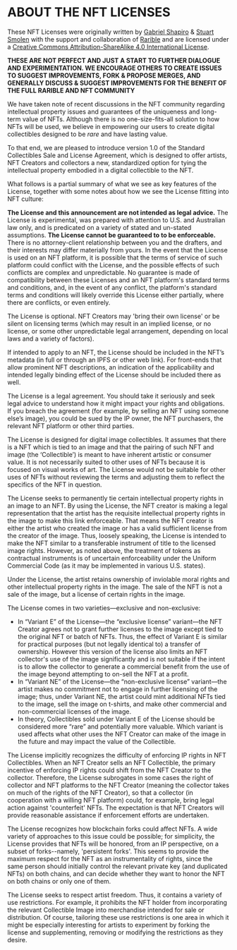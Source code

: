 # ABOUT THE NFT LICENSES

These NFT Licenses were originally written by [Gabriel Shapiro](https://twitter.com/lex_node) & [Stuart Smolen](https://bsvlaw.com/team/stuart-smolen-partner/) with the support and collaboration of [Rarible](https://rarible.com/) and are licensed under a [Creative Commons Attribution-ShareAlike 4.0 International License](https://creativecommons.org/licenses/by-sa/4.0/).

**THESE ARE NOT PERFECT AND JUST A START TO FURTHER DIALOGUE AND EXPERIMENTATION. WE ENCOURAGE OTHERS TO CREATE ISSUES TO SUGGEST IMPROVEMENTS, FORK & PROPOSE MERGES, AND GENERALLY DISCUSS & SUGGEST IMPROVEMENTS FOR THE BENEFIT OF THE FULL RARIBLE AND NFT COMMUNITY**

We have taken note of recent discussions in the NFT community regarding intellectual property issues and guarantees of the uniqueness and long-term value of NFTs. Although there is no one-size-fits-all solution to how NFTs will be used, we believe in empowering our users to create digital collectibles designed to be _rare_ and have lasting value.

To that end, we are pleased to introduce version 1.0 of the Standard Collectibles Sale and License Agreement, which is designed to offer artists, NFT Creators and collectors a new, standardized option for tying the intellectual property embodied in a digital collectible to the NFT.

What follows is a partial summary of what we see as key features of the License, together with some notes about how we see the License fitting into NFT culture:

**The License and this announcement are not intended as legal advice.** The License is experimental, was prepared with attention to U.S. and Australian law only, and is predicated on a variety of stated and un-stated assumptions. **The License cannot be guaranteed to to be enforceable.** There is no attorney-client relationship between you and the drafters, and their interests may differ materially from yours. In the event that the License is used on an NFT platform, it is possible that the terms of service of such platform could conflict with the License, and the possible effects of such conflicts are complex and unpredictable. No guarantee is made of compatibility between these Licenses and an NFT platform's standard terms and conditions, and, in the event of any conflict, the platform's standard terms and conditions will likely override this License either partially, where there are conflicts, or even entirely.

The License is optional. NFT Creators may 'bring their own license' or be silent on licensing terms (which may result in an implied license, or no license, or some other unpredictable legal arrangement, depending on local laws and a variety of factors).

If intended to apply to an NFT, the License should be included in the NFT’s metadata (in full or through an IPFS or other web link). For front-ends that allow prominent NFT descriptions, an indication of the applicability and intended legally binding effect of the License should be included there as well.

The License is a legal agreement. You should take it seriously and seek legal advice to understand how it might impact your rights and obligations. If you breach the agreement (for example, by selling an NFT using someone else’s image), you could be sued by the IP owner, the NFT purchasers, the relevant NFT platform or other third parties.

The License is designed for digital image collectibles. It assumes that there is a NFT which is tied to an image and that the pairing of such NFT and image (the ‘Collectible’) is meant to have inherent artistic or consumer value. It is not necessarily suited to other uses of NFTs because it is focused on visual works of art. The License would not be suitable for other uses of NFTs without reviewing the terms and adjusting them to reflect the specifics of the NFT in question.

The License seeks to permanently tie certain intellectual property rights in an image to an NFT. By using the License, the NFT creator is making a legal representation that the artist has the requisite intellectual property rights in the image to make this link enforceable. That means the NFT creator is either the artist who created the image or has a valid sufficient license from the creator of the image. Thus, loosely speaking, the License is intended to make the NFT similar to a transferable instrument of title to the licensed image rights. However, as noted above, the treatment of tokens as contractual instruments is of uncertain enforceability under the Uniform Commercial Code (as it may be implemented in various U.S. states).

Under the License, the artist retains ownership of inviolable moral rights and other intellectual property rights in the image. The sale of the NFT is not a sale of the image, but a license of certain rights in the image.

The License comes in two varieties—exclusive and non-exclusive:

*   In “Variant E” of the License—the “exclusive license” variant—the NFT Creator agrees not to grant further licenses to the image except tied to the original NFT or batch of NFTs. Thus, the effect of Variant E is similar for practical purposes (but not legally identical to) a transfer of ownership. However this version of the license also limits an NFT collector's use of the image significantly and is not suitable if the intent is to allow the collector to generate a commercial benefit from the use of the image beyond attempting to on-sell the NFT at a profit.
*   In “Variant NE” of the License—the “non-exclusive license” variant—the artist makes no commitment not to engage in further licensing of the image; thus, under Variant NE, the artist could mint additional NFTs tied to the image, sell the image on t-shirts, and make other commercial and non-commercial licenses of the image.
*   In theory, Collectibles sold under Variant E of the License should be considered more “rare” and potentially more valuable. Which variant is used affects what other uses the NFT Creator can make of the image in the future and may impact the value of the Collectible.

The License implicitly recognizes the difficulty of enforcing IP rights in NFT Collectibles. When an NFT Creator sells an NFT Collectible, the primary incentive of enforcing IP rights could shift from the NFT Creator to the collector. Therefore, the License subrogates in some cases the right of collector and NFT platforms to the NFT Creator (meaning the collector takes on much of the rights of the NFT Creator), so that a collector (in cooperation with a willing NFT platform) could, for example, bring legal action against 'counterfeit' NFTs. The expectation is that NFT Creators will provide reasonable assistance if enforcement efforts are undertaken.

The License recognizes how blockchain forks could affect NFTs. A wide variety of approaches to this issue could be possible; for simplicity, the License provides that NFTs will be honored, from an IP perspective, on a subset of forks--namely, 'persistent forks'. This seems to provide the maximum respect for the NFT as an instrumentality of rights, since the same person should initially control the relevant private key (and duplicated NFTs) on both chains, and can decide whether they want to honor the NFT on both chains or only one of them.

The License seeks to respect artist freedom. Thus, it contains a variety of use restrictions. For example, it prohibits the NFT holder from incorporating the relevant Collectible Image into merchandise intended for sale or distribution. Of course, tailoring these use restrictions is one area in which it might be especially interesting for artists to experiment by forking the license and supplementing, removing or modifying the restrictions as they desire.

